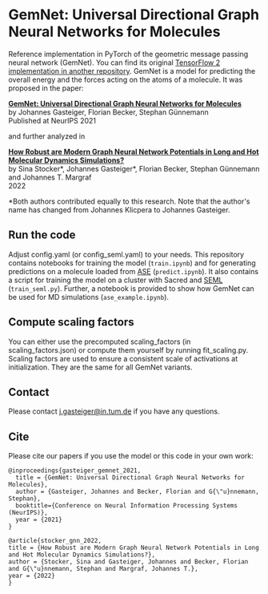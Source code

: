 # GemNet: Universal Directional Graph Neural Networks for Molecules

Reference implementation in PyTorch of the geometric message passing neural network (GemNet). You can find its original [TensorFlow 2 implementation in another repository](https://github.com/TUM-DAML/gemnet_tf). GemNet is a model for predicting the overall energy and the forces acting on the atoms of a molecule. It was proposed in the paper:

**[GemNet: Universal Directional Graph Neural Networks for Molecules](https://www.in.tum.de/daml/gemnet/)**  
by Johannes Gasteiger, Florian Becker, Stephan Günnemann  
Published at NeurIPS 2021

and further analyzed in

**[How Robust are Modern Graph Neural Network Potentials in Long and Hot Molecular Dynamics Simulations?](https://www.in.tum.de/daml/gemnet/)**  
by Sina Stocker\*, Johannes Gasteiger\*, Florian Becker, Stephan Günnemann and Johannes T. Margraf  
2022

\*Both authors contributed equally to this research. Note that the author's name has changed from Johannes Klicpera to Johannes Gasteiger.

## Run the code
Adjust config.yaml (or config_seml.yaml) to your needs.
This repository contains notebooks for training the model (`train.ipynb`) and for generating predictions on a molecule loaded from [ASE](https://wiki.fysik.dtu.dk/ase/) (`predict.ipynb`). It also contains a script for training the model on a cluster with Sacred and [SEML](https://github.com/TUM-DAML/seml) (`train_seml.py`). Further, a notebook is provided to show how GemNet can be used for MD simulations (`ase_example.ipynb`).

## Compute scaling factors
You can either use the precomputed scaling_factors (in scaling_factors.json) or compute them yourself by running fit_scaling.py. Scaling factors are used to ensure a consistent scale of activations at initialization. They are the same for all GemNet variants.

## Contact
Please contact j.gasteiger@in.tum.de if you have any questions.

## Cite
Please cite our papers if you use the model or this code in your own work:

```
@inproceedings{gasteiger_gemnet_2021,
  title = {GemNet: Universal Directional Graph Neural Networks for Molecules},
  author = {Gasteiger, Johannes and Becker, Florian and G{\"u}nnemann, Stephan},
  booktitle={Conference on Neural Information Processing Systems (NeurIPS)},
  year = {2021}
}
```

```
@article{stocker_gnn_2022,
title = {How Robust are Modern Graph Neural Network Potentials in Long and Hot Molecular Dynamics Simulations?},
author = {Stocker, Sina and Gasteiger, Johannes and Becker, Florian and G{\"u}nnemann, Stephan and Margraf, Johannes T.},
year = {2022}
}
```
